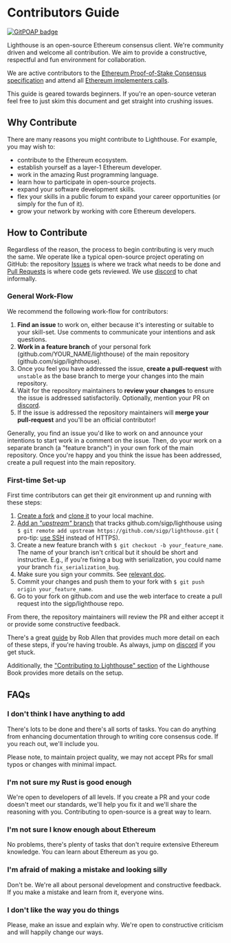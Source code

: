 # Contributors Guide

[![GitPOAP badge](https://public-api.gitpoap.io/v1/repo/sigp/lighthouse/badge)](https://www.gitpoap.io/gh/sigp/lighthouse)

Lighthouse is an open-source Ethereum consensus client. We're community driven and
welcome all contribution. We aim to provide a constructive, respectful and fun
environment for collaboration.

We are active contributors to
the [Ethereum Proof-of-Stake Consensus specification](https://github.com/ethereum/consensus-specs) and attend
all [Ethereum implementers calls](https://github.com/ethereum/pm/).

This guide is geared towards beginners. If you're an open-source veteran feel
free to just skim this document and get straight into crushing issues.

## Why Contribute

There are many reasons you might contribute to Lighthouse. For example, you may
wish to:

- contribute to the Ethereum ecosystem.
- establish yourself as a layer-1 Ethereum developer.
- work in the amazing Rust programming language.
- learn how to participate in open-source projects.
- expand your software development skills.
- flex your skills in a public forum to expand your career
  opportunities (or simply for the fun of it).
- grow your network by working with core Ethereum developers.

## How to Contribute

Regardless of the reason, the process to begin contributing is very much the
same. We operate like a typical open-source project operating on GitHub: the
repository [Issues](https://github.com/sigp/lighthouse/issues) is where we
track what needs to be done and [Pull
Requests](https://github.com/sigp/lighthouse/pulls) is where code gets
reviewed. We use [discord](https://discord.gg/cyAszAh) to chat
informally.

### General Work-Flow

We recommend the following work-flow for contributors:

1. **Find an issue** to work on, either because it's interesting or suitable to
   your skill-set. Use comments to communicate your intentions and ask
   questions.
2. **Work in a feature branch** of your personal fork
   (github.com/YOUR_NAME/lighthouse) of the main repository
   (github.com/sigp/lighthouse).
3. Once you feel you have addressed the issue, **create a pull-request** with
   `unstable` as the base branch to merge your changes into the main repository.
4. Wait for the repository maintainers to **review your changes** to ensure the
   issue is addressed satisfactorily. Optionally, mention your PR on
   [discord](https://discord.gg/cyAszAh).
5. If the issue is addressed the repository maintainers will **merge your
   pull-request** and you'll be an official contributor!

Generally, you find an issue you'd like to work on and announce your intentions
to start work in a comment on the issue. Then, do your work on a separate
branch (a "feature branch") in your own fork of the main repository. Once
you're happy and you think the issue has been addressed, create a pull request
into the main repository.

### First-time Set-up

First time contributors can get their git environment up and running with these
steps:

1. [Create a
   fork](https://help.github.com/articles/fork-a-repo/#fork-an-example-repository)
   and [clone
   it](https://help.github.com/articles/fork-a-repo/#step-2-create-a-local-clone-of-your-fork)
   to your local machine.
2. [Add an _"upstream"_
   branch](https://help.github.com/articles/fork-a-repo/#step-3-configure-git-to-sync-your-fork-with-the-original-spoon-knife-repository)
   that tracks github.com/sigp/lighthouse using `$ git remote add upstream
   https://github.com/sigp/lighthouse.git` (
   pro-tip: [use SSH](https://help.github.com/articles/connecting-to-github-with-ssh/) instead of HTTPS).
3. Create a new feature branch with `$ git checkout -b your_feature_name`. The
   name of your branch isn't critical but it should be short and instructive.
   E.g., if you're fixing a bug with serialization, you could name your branch
   `fix_serialization_bug`.
4. Make sure you sign your commits.
   See [relevant doc](https://help.github.com/en/github/authenticating-to-github/about-commit-signature-verification).
5. Commit your changes and push them to your fork with `$ git push origin
   your_feature_name`.
6. Go to your fork on github.com and use the web interface to create a pull
   request into the sigp/lighthouse repo.

From there, the repository maintainers will review the PR and either accept it
or provide some constructive feedback.

There's a great
[guide](https://akrabat.com/the-beginners-guide-to-contributing-to-a-github-project/)
by Rob Allen that provides much more detail on each of these steps, if you're
having trouble. As always, jump on [discord](https://discord.gg/cyAszAh)
if you get stuck.

Additionally,
the ["Contributing to Lighthouse" section](https://lighthouse-book.sigmaprime.io/contributing.html#contributing-to-lighthouse)
of the Lighthouse Book provides more details on the setup.

## FAQs

### I don't think I have anything to add

There's lots to be done and there's all sorts of tasks. You can do anything
from enhancing documentation through to writing core consensus code. If you reach out,
we'll include you.

Please note, to maintain project quality, we may not accept PRs for small typos or changes
with minimal impact.

### I'm not sure my Rust is good enough

We're open to developers of all levels. If you create a PR and your code
doesn't meet our standards, we'll help you fix it and we'll share the reasoning
with you. Contributing to open-source is a great way to learn.

### I'm not sure I know enough about Ethereum

No problems, there's plenty of tasks that don't require extensive Ethereum
knowledge. You can learn about Ethereum as you go.

### I'm afraid of making a mistake and looking silly

Don't be. We're all about personal development and constructive feedback. If you
make a mistake and learn from it, everyone wins.

### I don't like the way you do things

Please, make an issue and explain why. We're open to constructive criticism and
will happily change our ways.
